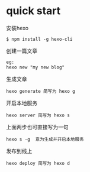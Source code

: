 # quick start
安装hexo
```
$ npm install -g hexo-cli
```

创建一篇文章
```
eg:
hexo new "my new blog"
```

生成文章
```
hexo generate 简写为 hexo g
```

开启本地服务
```
hexo server 简写为 hexo s
```

上面两步也可直接写为一句
```
hexo s -g  意为生成并开启本地服务
```

发布到线上
```
hexo deploy 简写为 hexo d
```